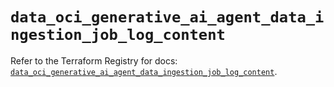 # `data_oci_generative_ai_agent_data_ingestion_job_log_content`

Refer to the Terraform Registry for docs: [`data_oci_generative_ai_agent_data_ingestion_job_log_content`](https://registry.terraform.io/providers/hashicorp/oci/7.19.0/docs/data-sources/generative_ai_agent_data_ingestion_job_log_content).
